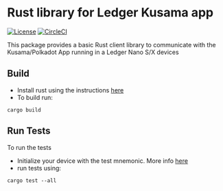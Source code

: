 # Rust library for Ledger Kusama app
[![License](https://img.shields.io/badge/License-Apache%202.0-blue.svg)](https://opensource.org/licenses/Apache-2.0)
[![CircleCI](https://circleci.com/gh/Zondax/ledger-kusama-rs.svg?style=shield)](https://circleci.com/gh/Zondax/ledger-kusama-rs)

This package provides a basic Rust client library to communicate with the Kusama/Polkadot App running in a Ledger Nano S/X devices

## Build

- Install rust using the instructions [here](https://www.rust-lang.org/tools/install)
- To build run:
```shell script
cargo build
```

## Run Tests
To run the tests

- Initialize your device with the test mnemonic. More info [here](https://github.com/zondax/ledger-kusama#how-to-prepare-your-development-device)
- run tests using: 
```shell script
cargo test --all
```
